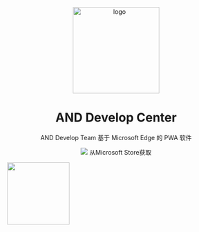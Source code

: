 <div align="center">
    <img align="center" src="https://and-dev-team.github.io/img/team.svg" alt="logo" width="200">
    <h1 align="center">AND Develop Center</h1>
    <p align="center">AND Develop Team 基于 Microsoft Edge 的 PWA 软件</p>
    <p align="center">
        <img src="https://and-dev-team.github.io/img/team3.svg"/>
从Microsoft Store获取
<p align="left">
  <a title="Get from Microsoft Store" href="https://apps.microsoft.com/store/detail/and-develop-center/9MZN3SPB8NS5" target="_blank">
    <picture>
      <source srcset="https://get.microsoft.com/images/en-US%20light.svg" media="(prefers-color-scheme: dark)" />
      <source srcset="https://get.microsoft.com/images/en-US%20dark.svg" media="(prefers-color-scheme: light), (prefers-color-scheme: no-preference)" />
      <img src="https://get.microsoft.com/images/en-US%20dark.svg" width=144 />
    </picture>
  </a>
</p>
